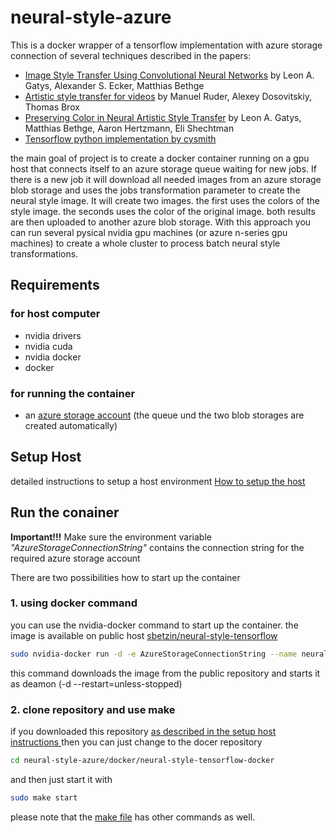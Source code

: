 # neural-style-azure
This is a docker wrapper of a tensorflow implementation with azure storage connection of several techniques described in the papers: 
* [Image Style Transfer Using Convolutional Neural Networks](http://www.cv-foundation.org/openaccess/content_cvpr_2016/papers/Gatys_Image_Style_Transfer_CVPR_2016_paper.pdf)
by Leon A. Gatys, Alexander S. Ecker, Matthias Bethge
* [Artistic style transfer for videos](https://arxiv.org/abs/1604.08610)
by Manuel Ruder, Alexey Dosovitskiy, Thomas Brox
* [Preserving Color in Neural Artistic Style Transfer](https://arxiv.org/abs/1606.05897)
by Leon A. Gatys, Matthias Bethge, Aaron Hertzmann, Eli Shechtman  
* [Tensorflow python implementation by cysmith](https://github.com/cysmith/neural-style-tf)

the main goal of project is to create a docker container running on a gpu host that connects itself to an azure storage queue waiting for new jobs. If there is a new job it will download all needed images from an azure storage blob storage and uses the jobs transformation parameter to create the neural style image. It will create two images. the first uses the colors of the style image. the seconds uses the color of the original image. both results are then uploaded to another azure blob storage.
With this approach you can run several pysical nvidia gpu machines (or azure n-series gpu machines) to create a whole cluster to process batch neural style transformations.

## Requirements 
### for host computer
- nvidia drivers
- nvidia cuda
- nvidia docker
- docker
### for running the container
- an [azure storage account](https://azure.microsoft.com/en-us/services/storage/) (the queue und the two blob storages are created automatically)

## Setup Host
detailed instructions to setup a host environment
[How to setup the host](https://github.com/sbetzin/neural-style-azure/tree/master/doc/setup/setup%20host.md)
## Run the conainer
**Important!!!**
Make sure the environment variable _"AzureStorageConnectionString"_ contains the connection string for the required azure storage account

There are two possibilities how to start up the container
### 1. using docker command
you can use the nvidia-docker command to start up the container. the image is available on public host
[sbetzin/neural-style-tensorflow](https://hub.docker.com/r/sbetzin/neural-style-tensorflow/)

```bash
sudo nvidia-docker run -d -e AzureStorageConnectionString --name neural-style-tensorflow --restart=unless-stopped  sbetzin/neural-style-tensorflow
```
this command downloads the image from the public repository and starts it as deamon (-d --restart=unless-stopped)

### 2. clone repository and use make 
if you downloaded this repository [as described in the setup host instructions ](https://github.com/sbetzin/neural-style-azure/tree/master/doc/setup/setup%20host.md) then you can just change to the docer repository
```bash
cd neural-style-azure/docker/neural-style-tensorflow-docker
```
and then just start it with
```bash
sudo make start
```
please note that the [make file](https://github.com/sbetzin/neural-style-azure/tree/master/docker/neural-style-tensorflow-docker/Makefile) has other commands as well.
